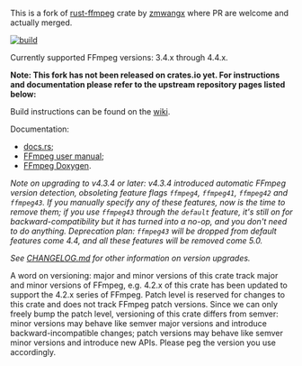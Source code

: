 This is a fork of [rust-ffmpeg](https://github.com/zmwangx/rust-ffmpeg) crate by [zmwangx](https://github.com/zmwangx/rust-ffmpeg) where PR are welcome and actually merged.

[![build](https://github.com/flavioroth/ffmpeg-rs/actions/workflows/build.yml/badge.svg)](https://github.com/flavioroth/ffmpeg-rs/actions/workflows/build.yml)

Currently supported FFmpeg versions: 3.4.x through 4.4.x.

**Note: This fork has not been released on crates.io yet. For instructions and documentation please refer to the upstream repository pages listed below:**

Build instructions can be found on the [wiki](https://github.com/flavioroth/rust-ffmpeg/wiki/Notes-on-building).

Documentation:
- [docs.rs](https://docs.rs/ffmpeg-next/);
- [FFmpeg user manual](https://ffmpeg.org/ffmpeg-all.html);
- [FFmpeg Doxygen](https://ffmpeg.org/doxygen/trunk/).

*Note on upgrading to v4.3.4 or later: v4.3.4 introduced automatic FFmpeg version detection, obsoleting feature flags `ffmpeg4`, `ffmpeg41`, `ffmpeg42` and `ffmpeg43`. If you manually specify any of these features, now is the time to remove them; if you use `ffmpeg43` through the `default` feature, it's still on for backward-compatibility but it has turned into a no-op, and you don't need to do anything. Deprecation plan: `ffmpeg43` will be dropped from default features come 4.4, and all these features will be removed come 5.0.*

*See [CHANGELOG.md](CHANGELOG.md) for other information on version upgrades.*

A word on versioning: major and minor versions of this crate track major and minor versions of FFmpeg, e.g. 4.2.x of this crate has been updated to support the 4.2.x series of FFmpeg. Patch level is reserved for changes to this crate and does not track FFmpeg patch versions. Since we can only freely bump the patch level, versioning of this crate differs from semver: minor versions may behave like semver major versions and introduce backward-incompatible changes; patch versions may behave like semver minor versions and introduce new APIs. Please peg the version you use accordingly.
